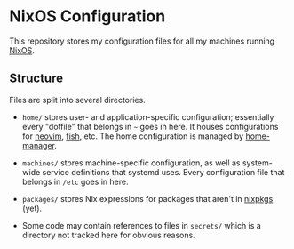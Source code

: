 # NixOS Configuration

This repository stores my configuration files for all my machines running
[NixOS](https://nixos.org/).

## Structure

Files are split into several directories.

- `home/` stores user- and application-specific configuration; essentially
  every "dotfile" that belongs in `~` goes in here. It houses
  configurations for [neovim](https://neovim.io), [fish](https://fishshell.com), etc. The home configuration
  is managed by [home-manager](https://github.com/rycee/home-manager).

- `machines/` stores machine-specific configuration, as well as
  system-wide service definitions that systemd uses. Every configuration
  file that belongs in `/etc` goes in here.

- `packages/` stores Nix expressions for packages that aren't in [nixpkgs](https://github.com/NixOS/nixpkgs)
  (yet).

- Some code may contain references to files in `secrets/` which is a directory not tracked here for obvious reasons.
